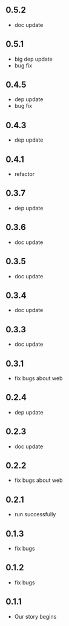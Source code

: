 ## 0.5.2

* doc update  

## 0.5.1

* big dep update  
* bug fix

## 0.4.5

* dep update  
* bug fix

## 0.4.3

* dep update

## 0.4.1

* refactor

## 0.3.7

* dep update

## 0.3.6

* doc update

## 0.3.5

* doc update

## 0.3.4

* doc update

## 0.3.3

* doc update

## 0.3.1

* fix bugs about web

## 0.2.4

* dep update

## 0.2.3

* doc update

## 0.2.2

* fix bugs about web

## 0.2.1

* run successfully

## 0.1.3

* fix bugs

## 0.1.2

* fix bugs

## 0.1.1

* Our story begins
